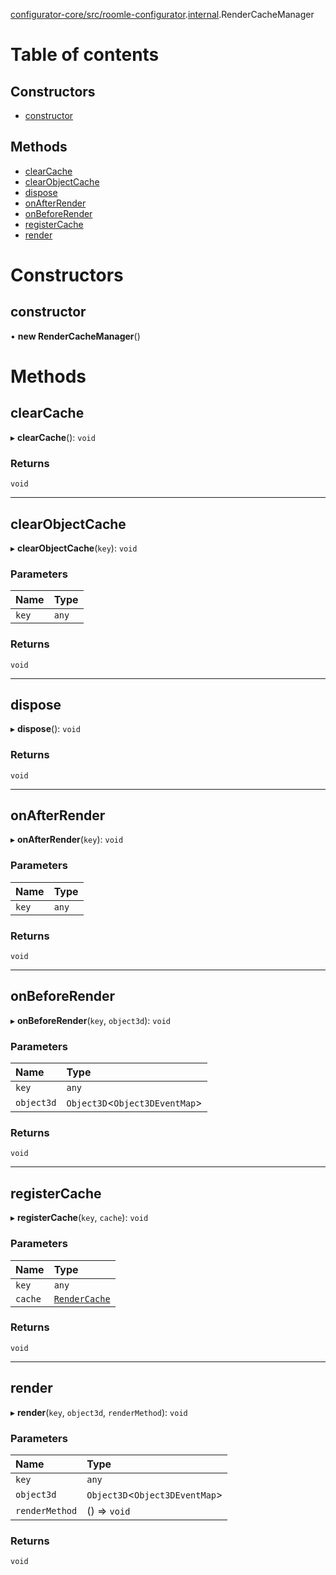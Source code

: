 [configurator-core/src/roomle-configurator](../modules/configurator_core_src_roomle_configurator.md).[internal](../modules/configurator_core_src_roomle_configurator._internal_.md).RenderCacheManager

# Table of contents

## Constructors

- [constructor](configurator_core_src_roomle_configurator._internal_.RenderCacheManager.md#constructor)

## Methods

- [clearCache](configurator_core_src_roomle_configurator._internal_.RenderCacheManager.md#clearcache)
- [clearObjectCache](configurator_core_src_roomle_configurator._internal_.RenderCacheManager.md#clearobjectcache)
- [dispose](configurator_core_src_roomle_configurator._internal_.RenderCacheManager.md#dispose)
- [onAfterRender](configurator_core_src_roomle_configurator._internal_.RenderCacheManager.md#onafterrender)
- [onBeforeRender](configurator_core_src_roomle_configurator._internal_.RenderCacheManager.md#onbeforerender)
- [registerCache](configurator_core_src_roomle_configurator._internal_.RenderCacheManager.md#registercache)
- [render](configurator_core_src_roomle_configurator._internal_.RenderCacheManager.md#render)

# Constructors

## constructor

• **new RenderCacheManager**()

# Methods

## clearCache

▸ **clearCache**(): `void`

### Returns

`void`

___

## clearObjectCache

▸ **clearObjectCache**(`key`): `void`

### Parameters

| Name | Type |
| :------ | :------ |
| `key` | `any` |

### Returns

`void`

___

## dispose

▸ **dispose**(): `void`

### Returns

`void`

___

## onAfterRender

▸ **onAfterRender**(`key`): `void`

### Parameters

| Name | Type |
| :------ | :------ |
| `key` | `any` |

### Returns

`void`

___

## onBeforeRender

▸ **onBeforeRender**(`key`, `object3d`): `void`

### Parameters

| Name | Type |
| :------ | :------ |
| `key` | `any` |
| `object3d` | `Object3D`<`Object3DEventMap`\> |

### Returns

`void`

___

## registerCache

▸ **registerCache**(`key`, `cache`): `void`

### Parameters

| Name | Type |
| :------ | :------ |
| `key` | `any` |
| `cache` | [`RenderCache`](../interfaces/configurator_core_src_roomle_configurator._internal_.RenderCache.md) |

### Returns

`void`

___

## render

▸ **render**(`key`, `object3d`, `renderMethod`): `void`

### Parameters

| Name | Type |
| :------ | :------ |
| `key` | `any` |
| `object3d` | `Object3D`<`Object3DEventMap`\> |
| `renderMethod` | () => `void` |

### Returns

`void`
